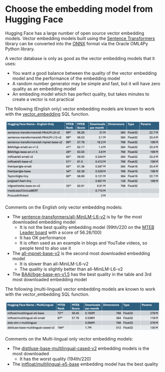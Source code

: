 # Choose the embedding model from Hugging Face

Hugging Face has a large number of open source vector embedding models.  Vector embedding models built using the [Sentence Transformers](https://sbert.net/) library can be converted into the [ONNX](https://onnx.ai/) format via the Oracle OML4Py Python library. 

A vector database is only as good as the vector embedding models that it uses:
- You want a good balance between the quality of the vector embedding model and the performance of the embedding model
- A random number generator may be simple and fast, but it will have zero quality as an embedding model
- An embeding model which has perfect quality, but takes minutes to create a vector is not practical
 
    
The following (English only) vector embedding models are known to work with the [vector_embedding](https://docs.oracle.com/en/database/oracle/oracle-database/23/sqlrf/vector_embedding.html#GUID-5ED78260-6D21-4B6B-86E0-A1E70EFA11CA) SQL function.

<img src="../Getting%20Started/images/ONNX_English_only_embedding.png" width="768" alt="English only embedding model"/>

Comments on the English only vector embedding models:
- The [sentence-transformers/all-MiniLM-L6-v2](https://huggingface.co/sentence-transformers/all-MiniLM-L6-v2) is by far the most downloaded embedding model
  - It is not the best quality embedding model (99th/220 on the [MTEB Leader board](https://huggingface.co/spaces/mteb/leaderboard) with a score of 56.26/100)
  - It has OK performance
  - It is often used as an example in blogs and YouTube videos, so people tend to also use it 
- The [all-mpnet-base-v2](https://huggingface.co/sentence-transformers/all-mpnet-base-v2) is the second most downloaded embedding model
  - It is slower than all-MiniLM-L6-v2
  - The quality is slightly better than all-MiniLM-L6-v2
- The [BAAI/bge-base-en-v1.5](https://huggingface.co/BAAI/bge-base-en-v1.5) has the best quality in the table and 3rd most downloaded embedding model  

The following (multi-lingual) vector embedding models are known to work with the vector_embedding SQL function.

<img src="../Getting%20Started/images/ONNX_Multilingual_embedding.png" width="768" alt="English only embedding model"/>

Comments on the Multi-lingual only vector embedding models:
- The [distiluse-base-multilingual-cased-v2](https://huggingface.co/sentence-transformers/distiluse-base-multilingual-cased-v2) embedding models is the most downloaded
  - It has the worst quality (194th/220)
- The [intfloat/multilingual-e5-base](https://huggingface.co/intfloat/multilingual-e5-base) embedding model has the best quality

